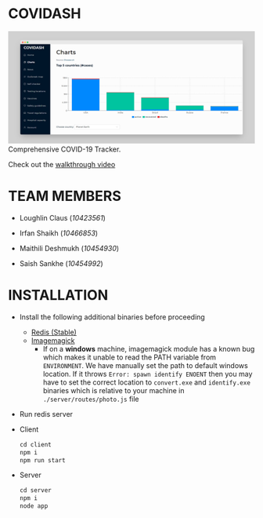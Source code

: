 # COVIDASH

  ![Screenshot](/client/public/ss.png)
Comprehensive COVID-19 Tracker.

  Check out the [walkthrough video](https://youtu.be/5f-lvFPgfjI)

# TEAM MEMBERS
- Loughlin Claus (*10423561*)
- Irfan Shaikh (*10466853*)
- Maithili Deshmukh (*10454930*)
- Saish Sankhe (*10454992*)

  <a name="env"> </a>
# INSTALLATION 
- Install the following additional binaries before proceeding
	- [Redis (Stable)](https://redis.io/download)
	- [Imagemagick ](https://imagemagick.org/script/download.php)
		- If on a **windows** machine, imagemagick module has a known bug which makes it unable to read the PATH variable from `ENVIRONMENT`. We have manually set the path to default windows location. If it throws `Error: spawn identify ENOENT` then you may have to set the correct location to `convert.exe` and `identify.exe` binaries which is relative to your machine in `./server/routes/photo.js` file

- Run redis server
- Client
	 ```
	 cd client
	 npm i
	 npm run start
	 ```
- Server
	```
	cd server
	npm i
	node app
	```

